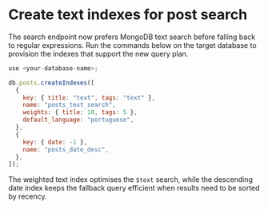 # Create text indexes for post search

The search endpoint now prefers MongoDB text search before falling back to regular expressions. Run the commands below on the target database to provision the indexes that support the new query plan.

```javascript
use <your-database-name>;

db.posts.createIndexes([
  {
    key: { title: "text", tags: "text" },
    name: "posts_text_search",
    weights: { title: 10, tags: 5 },
    default_language: "portuguese",
  },
  {
    key: { date: -1 },
    name: "posts_date_desc",
  },
]);
```

The weighted text index optimises the `$text` search, while the descending date index keeps the fallback query efficient when results need to be sorted by recency.
